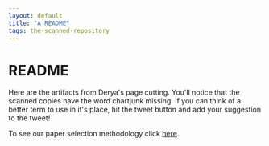 ```yaml
---
layout: default
title: "A README"
tags: the-scanned-repository
---
```


# README

Here are the artifacts from Derya's page cutting. You'll notice that the scanned copies have the word chartjunk missing. If you can think of a better term to use in it's place, hit the tweet button and add your suggestion to the tweet!

To see our paper selection methodology click [here](https://jackwilb.github.io/chart-junk/20210721/video-readme).
